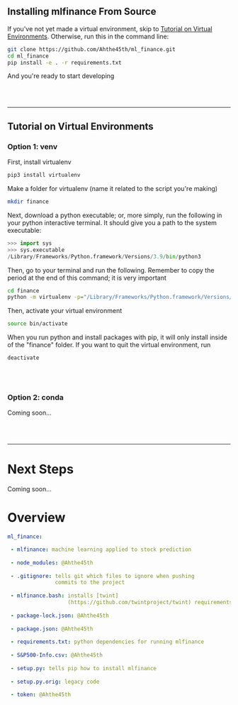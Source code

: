 ## Installing mlfinance From Source

If you've not yet made a virtual environment, skip to <a href="#tutorial-on-virtual-environments">Tutorial on Virtual Environments</a>. Otherwise, run this in the command line:

```bash
git clone https://github.com/Ahthe45th/ml_finance.git
cd ml_finance
pip install -e . -r requirements.txt
```

And you're ready to start developing

<br> </br>

---
## Tutorial on Virtual Environments


### Option 1: venv
First, install virtualenv
```python
pip3 install virtualenv
```

Make a folder for virtualenv (name it related to the script you're making)
```bash
mkdir finance
```


Next, download a python executable; or, more simply, run the following in your python interactive terminal. It should give you a path to the system executable:
```python
>>> import sys
>>> sys.executable
/Library/Frameworks/Python.framework/Versions/3.9/bin/python3
```

Then, go to your terminal and run the following. Remember to copy the period at the end of this command; it is very important
```bash
cd finance
python -m virtualenv -p="/Library/Frameworks/Python.framework/Versions/3.9/bin/python3" .
```

Then, activate your virtual environment
```bash
source bin/activate
```
When you run python and install packages with pip, it will only install inside of the "finance" folder. If you want to quit the virtual environment, run
```bash
deactivate
```


<br> </br>
### Option 2: conda
Coming soon...

<br> </br>

---
# Next Steps

Coming soon...

# Overview
```yaml
ml_finance:

 - mlfinance: machine learning applied to stock prediction
 
 - node_modules: @Ahthe45th
 
 - .gitignore: tells git which files to ignore when pushing
               commits to the project
 
 - mlfinance.bash: installs [twint]
                   (https://github.com/twintproject/twint) requirements
 
 - package-lock.json: @Ahthe45th
 
 - package.json: @Ahthe45th
 
 - requirements.txt: python dependencies for running mlfinance
 
 - S&P500-Info.csv: @Ahthe45th
 
 - setup.py: tells pip how to install mlfinance
 
 - setup.py.orig: legacy code
 
 - token: @Ahthe45th
```